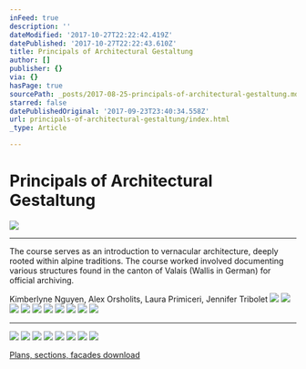 ```yaml
---
inFeed: true
description: ''
dateModified: '2017-10-27T22:22:42.419Z'
datePublished: '2017-10-27T22:22:43.610Z'
title: Principals of Architectural Gestaltung
author: []
publisher: {}
via: {}
hasPage: true
sourcePath: _posts/2017-08-25-principals-of-architectural-gestaltung.md
starred: false
datePublishedOriginal: '2017-09-23T23:40:34.558Z'
url: principals-of-architectural-gestaltung/index.html
_type: Article

---
```

# Principals of Architectural Gestaltung
![](https://s3-us-west-2.amazonaws.com/the-grid-img/p/459c79ca3bf4ab3ba5d26b1f22af1e3b57ab845b.jpg)

---

The course serves as an introduction to vernacular architecture, deeply rooted within alpine traditions. The course worked involved documenting various structures found in the canton of Valais (Wallis in German) for official archiving.

Kimberlyne Nguyen, Alex Orsholits, Laura Primiceri, Jennifer Tribolet
![](https://s3-us-west-2.amazonaws.com/the-grid-img/p/0c9cba08062bb83d82fbd23f85c493b274178292.jpg)
![](https://the-grid-user-content.s3-us-west-2.amazonaws.com/71717996-4eb0-4248-ad9f-eff04fc03c36.jpg)
![](https://s3-us-west-2.amazonaws.com/the-grid-img/p/895d4c016e5dbdecff912325e7170eb9f7b08b60.jpg)
![](https://s3-us-west-2.amazonaws.com/the-grid-img/p/f3b16b57bf7b9faf52d4db0841a298be638cfdd1.jpg)
![](https://s3-us-west-2.amazonaws.com/the-grid-img/p/728d6449f238f33ebad524d133e81d96434bd18a.jpg)
![](https://s3-us-west-2.amazonaws.com/the-grid-img/p/cc35594b7eaecc9f98aa1893d7cda867a8c92710.jpg)
![](https://s3-us-west-2.amazonaws.com/the-grid-img/p/8aca72231a491f96e970819257249a86929d83ef.jpg)
![](https://s3-us-west-2.amazonaws.com/the-grid-img/p/082c3267e103f7ba45c83d8846db5c08a63729e7.jpg)
![](https://s3-us-west-2.amazonaws.com/the-grid-img/p/7684ae4f2807263b3a7fe57aa8722162aa59d4be.jpg)
![](https://s3-us-west-2.amazonaws.com/the-grid-img/p/b68423c05935d63f7f4fb210e2add6d1afe437d3.jpg)

---

![](https://s3-us-west-2.amazonaws.com/the-grid-img/p/d7e0e79f1dfcd475a191c7405772b30139a64b99.jpg)
![](https://s3-us-west-2.amazonaws.com/the-grid-img/p/6c3d5e95cc944b09967f348f13ca1d76bb59e43e.jpg)
![](https://s3-us-west-2.amazonaws.com/the-grid-img/p/e71e83f1c2c121e1bb8d250dab964377801376ee.jpg)
![](https://s3-us-west-2.amazonaws.com/the-grid-img/p/0d43242fd58915c55d101598c638f71cb9a97935.jpg)
![](https://s3-us-west-2.amazonaws.com/the-grid-img/p/b70ac933ad7e98e5e02640b1c23c9cf622219c18.jpg)
![](https://s3-us-west-2.amazonaws.com/the-grid-img/p/d561ce5ea2d8bfa7699dd513c0fe9ae3d79144e8.jpg)
![](https://s3-us-west-2.amazonaws.com/the-grid-img/p/70e1f084d2610bbf645659559ca04804cb0bcaa6.jpg)
![](https://s3-us-west-2.amazonaws.com/the-grid-img/p/a04389f1c35389095ea62fc284c64bba20e4e1e4.jpg)

[Plans, sections, facades download][0]

[0]: https://drive.google.com/file/d/0Bz-bSUCMZAQ7ZEtGRjE5T0JvWFU/view?usp=sharing "Download"